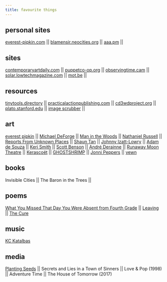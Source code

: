 ```yaml
---
title: favourite things
---
```


## personal sites
[everest-pipkin.com](https://everest-pipkin.com/#) ||
[blamensir.neocities.org](https://blamensir.neocities.org/) ||
[aaa.pm](https://aaa.pm/) || 

## sites
[contemporaryartdaily.com](https://www.contemporaryartdaily.com/) ||
[puppetco-op.org](https://puppetco-op.org/) ||
[observingtime.cam](https://observingtime.cam/) ||
[solar.lowtechmagazine.com](https://solar.lowtechmagazine.com/) ||
[mot.be](https://www.mot.be/en/opzoeken/iddoc) ||

## resources
[tinytools.directory](https://tinytools.directory/) ||
[practicalactionpublishing.com](https://practicalactionpublishing.com/search) ||
[cd3wdproject.org](https://www.cd3wdproject.org/) ||
[plato.stanford.edu](https://plato.stanford.edu/index.html) ||
[image scrubber](https://everestpipkin.github.io/image-scrubber/) ||

## art
[everest pipkin](https://everest-pipkin.com/#projects/soft_corruptor/index.html) || 
[Michael DeForge](https://www.michael-deforge.com/) ||
[Man in the Woods](https://www.instagram.com/man.in.the.woods) ||
[Nathaniel Russell](http://nathanielrussell.com/fake-fliers-2) ||
[Reports From Unknown Places](https://www.ninnsalaun.com/today) ||
[Shaun Tan](https://www.shauntan.net/new-page-1) ||
[Johnny Izatt-Lowry](https://www.instagram.com/johnnyizattlowry) ||
[Adam de Souza](https://www.brambles.ink/chapter-one-22) ||
[Keri Smith](https://kerismith.squarespace.com/) ||
[Scott Benson](https://cara.app/bombsfall/all) ||
[André Derainne](https://www.instagram.com/andre.derainne) ||
[Runaway Moon Theatre](https://runawaymoon.org/food-for-thought) ||
[Kerascoët](https://www.instagram.com/kerascoet_) ||
[GHOSTSHRIMP](https://www.ghostshrimpglobal.com/adventure-time-favorites) ||
[Jonni Peppers](https://jonnipeppers.com/everything) ||
[vewn](https://www.youtube.com/channel/UCd0zIZlbgvEifm_hd3FwlBQ)

## books
Invisible Cities ||
The Baron in the Trees ||

## poems
[What You Missed That Day You Were Absent from Fourth Grade](https://gwarlingo.com/2021/what-you-missed-that-day-by-brad-aaron-modlin/) ||
[Leaving](https://x.com/madeleinecrave_/status/1741180102132576263/photo/1) ||
[The Cure](https://muse.jhu.edu/pub/1/article/172152)

## music
[KC Katalbas](https://youtu.be/SEzLhbzgwnM?si=2dlGB95NerQRAI-O)

## media
[Planting Seeds](https://youtu.be/BnFwuEgAizg?si=PBASDZJdJBS4WSdy) || 
Secrets and Lies in a Town of Sinners || 
Love & Pop (1998) || 
Adventure Time || 
The House of Tomorrow (2017)